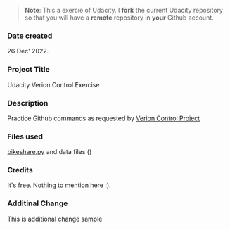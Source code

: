 >**Note**: This a exercie of Udacity. I **fork** the current Udacity repository so that you will have a **remote** repository in **your** Github account. 

### Date created
26 Dec' 2022.

### Project Title
Udacity Verion Control Exercise

### Description
Practice Github commands as requested by [Verion Control Project](https://learn.udacity.com/paid-courses/cd0419/lessons/ls1882/concepts/30b2ce4a-3233-4fed-a593-5c2678f55144)

### Files used
[bikeshare.py](./bikeshare.py) and data files ()

### Credits
It's free. Nothing to mention here :).

### Additinal Change
This is additional change sample

